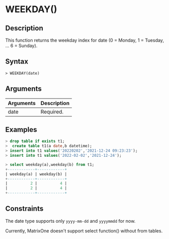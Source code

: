 # **WEEKDAY()**

## **Description**

This function returns the weekday index for date (0 = Monday, 1 = Tuesday, … 6 = Sunday).


## **Syntax**

```
> WEEKDAY(date)
```
## **Arguments**
|  Arguments   | Description  |
|  ----  | ----  |
| date  | Required.  |



## **Examples**


```sql
> drop table if exists t1;
>  create table t1(a date,b datetime);
> insert into t1 values('20220202','2021-12-24 09:23:23');
> insert into t1 values('2022-02-02','2021-12-24');

> select weekday(a),weekday(b) from t1;
+------------+------------+
| weekday(a) | weekday(b) |
+------------+------------+
|          2 |          4 |
|          2 |          4 |
+------------+------------+
```

## **Constraints**

The date type supports only `yyyy-mm-dd` and `yyyymmdd` for now. 

Currently, MatrixOne doesn't support select function() without from tables.
